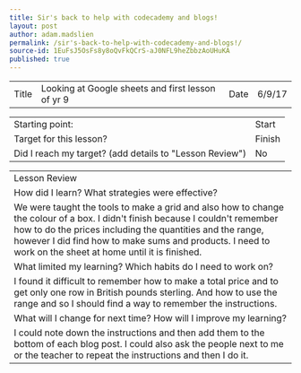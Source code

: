 ```yaml
---
title: Sir's back to help with codecademy and blogs!
layout: post
author: adam.madslien
permalink: /sir's-back-to-help-with-codecademy-and-blogs!/
source-id: 1EuFsJ5OsFs8y8oQvFkQCrS-aJ0NFL9heZbbzAoUHuKA
published: true
---
```

<table>
  <tr>
    <td>Title</td>
    <td>Looking at Google sheets and first lesson of yr 9</td>
    <td>Date</td>
    <td>6/9/17</td>
  </tr>
</table>


<table>
  <tr>
    <td>Starting point:</td>
    <td>Start</td>
  </tr>
  <tr>
    <td>Target for this lesson?</td>
    <td>Finish</td>
  </tr>
  <tr>
    <td>Did I reach my target? 
(add details to "Lesson Review")</td>
    <td> No</td>
  </tr>
</table>


<table>
  <tr>
    <td>Lesson Review</td>
  </tr>
  <tr>
    <td>How did I learn? What strategies were effective? </td>
  </tr>
  <tr>
    <td>We were taught the tools to make a grid and also how to change the colour of a box. I didn't finish because I couldn't remember how to do the prices including the quantities and the range, however I did find how to make sums and products. I need to work on the sheet at home until it is finished.</td>
  </tr>
  <tr>
    <td>What limited my learning? Which habits do I need to work on? </td>
  </tr>
  <tr>
    <td>I found it difficult to remember how to make a total price and to get only one row in British pounds sterling. And how to use the range and so I should find a way to remember the instructions.</td>
  </tr>
  <tr>
    <td>What will I change for next time? How will I improve my learning?</td>
  </tr>
  <tr>
    <td>I could note down the instructions and then add them to the bottom of each blog post. I could also ask the people next to me or the teacher to repeat the instructions and then I do it.</td>
  </tr>
</table>


